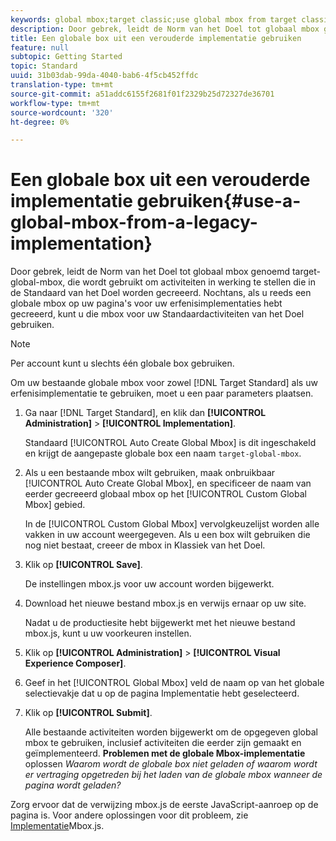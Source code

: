 ```yaml
---
keywords: global mbox;target classic;use global mbox from target classic
description: Door gebrek, leidt de Norm van het Doel tot globaal mbox genoemd target-global-mbox, die wordt gebruikt om activiteiten in werking te stellen die in de Standaard van het Doel worden gecreeerd. Nochtans, als u reeds een globale mbox op uw pagina's voor uw erfenisimplementaties hebt gecreeerd, kunt u die mbox voor uw Standaardactiviteiten van het Doel gebruiken.
title: Een globale box uit een verouderde implementatie gebruiken
feature: null
subtopic: Getting Started
topic: Standard
uuid: 31b03dab-99da-4040-bab6-4f5cb452ffdc
translation-type: tm+mt
source-git-commit: a51addc6155f2681f01f2329b25d72327de36701
workflow-type: tm+mt
source-wordcount: '320'
ht-degree: 0%

---
```



# Een globale box uit een verouderde implementatie gebruiken{#use-a-global-mbox-from-a-legacy-implementation}

Door gebrek, leidt de Norm van het Doel tot globaal mbox genoemd target-global-mbox, die wordt gebruikt om activiteiten in werking te stellen die in de Standaard van het Doel worden gecreeerd. Nochtans, als u reeds een globale mbox op uw pagina&#39;s voor uw erfenisimplementaties hebt gecreeerd, kunt u die mbox voor uw Standaardactiviteiten van het Doel gebruiken.

>[!NOTE]
>
>Per account kunt u slechts één globale box gebruiken.

Om uw bestaande globale mbox voor zowel [!DNL Target Standard] als uw erfenisimplementatie te gebruiken, moet u een paar parameters plaatsen.

1. Ga naar [!DNL Target Standard], en klik dan **[!UICONTROL Administration]** > **[!UICONTROL Implementation]**.

   Standaard [!UICONTROL Auto Create Global Mbox] is dit ingeschakeld en krijgt de aangepaste globale box een naam `target-global-mbox`.
1. Als u een bestaande mbox wilt gebruiken, maak onbruikbaar [!UICONTROL Auto Create Global Mbox], en specificeer de naam van eerder gecreeerd globaal mbox op het [!UICONTROL Custom Global Mbox] gebied.

   In de [!UICONTROL Custom Global Mbox] vervolgkeuzelijst worden alle vakken in uw account weergegeven. Als u een box wilt gebruiken die nog niet bestaat, creeer de mbox in Klassiek van het Doel.
1. Klik op **[!UICONTROL Save]**.

   De instellingen mbox.js voor uw account worden bijgewerkt.
1. Download het nieuwe bestand mbox.js en verwijs ernaar op uw site.

   Nadat u de productiesite hebt bijgewerkt met het nieuwe bestand mbox.js, kunt u uw voorkeuren instellen.
1. Klik op **[!UICONTROL Administration]** > **[!UICONTROL Visual Experience Composer]**.
1. Geef in het [!UICONTROL Global Mbox] veld de naam op van het globale selectievakje dat u op de pagina Implementatie hebt geselecteerd.
1. Klik op **[!UICONTROL Submit]**.

   Alle bestaande activiteiten worden bijgewerkt om de opgegeven global mbox te gebruiken, inclusief activiteiten die eerder zijn gemaakt en geïmplementeerd.
   **Problemen met de globale Mbox-implementatie** oplossen *Waarom wordt de globale box niet geladen of waarom wordt er vertraging opgetreden bij het laden van de globale mbox wanneer de pagina wordt geladen?*

Zorg ervoor dat de verwijzing mbox.js de eerste JavaScript-aanroep op de pagina is. Voor andere oplossingen voor dit probleem, zie [Implementatie](../../../../c-implementing-target/c-implementing-target-for-client-side-web/t-mbox-download/mbox-download.md#task_4EAE26BB84FD4E1D858F411AEDF4B420)Mbox.js.

